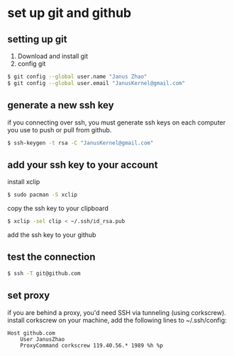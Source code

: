 set up git and github
=====================

setting up git
--------------

1. Download and install git
2. config git

```sh
$ git config --global user.name "Janus Zhao"
$ git config --global user.email "JanusKernel@gmail.com"
```

generate a new ssh key
----------------------

if you connecting over ssh, you must generate ssh keys on each computer you use to push or pull from github.

```sh
$ ssh-keygen -t rsa -C "JanusKernel@gmail.com"
```

add your ssh key to your account
--------------------------------

install xclip

```sh
$ sudo pacman -S xclip
```

copy the ssh key to your clipboard

```sh
$ xclip -sel clip < ~/.ssh/id_rsa.pub
```

add the ssh key to your github

test the connection
-------------------

```sh
$ ssh -T git@github.com
```

set proxy
---------

if you are behind a proxy, you'd need SSH via tunneling (using corkscrew). install corkscrew on your machine, add the following lines to ~/.ssh/config:
    
    Host github.com
        User JanusZhao
        ProxyCommand corkscrew 119.40.56.* 1989 %h %p
